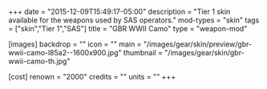 +++
date = "2015-12-09T15:49:17-05:00"
description = "Tier 1 skin available for the weapons used by SAS operators."
mod-types = "skin"
tags = ["skin","Tier 1","SAS"]
title = "GBR WWII Camo"
type = "weapon-mod"

[images]
  backdrop = ""
  icon = ""
  main = "/images/gear/skin/preview/gbr-wwii-camo-l85a2--1600x900.jpg"
  thumbnail = "/images/gear/skin/gbr-wwii-camo-th.jpg"

[cost]
  renown = "2000"
  credits = ""
  units = ""
+++
